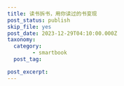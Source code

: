 ```yaml
---
title: 读书拆书，用你读过的书变现
post_status: publish
skip_file: yes
post_date: 2023-12-29T04:10:00.000Z
taxonomy:
  category:
        - smartbook
  post_tag:

post_excerpt: 
---
```


